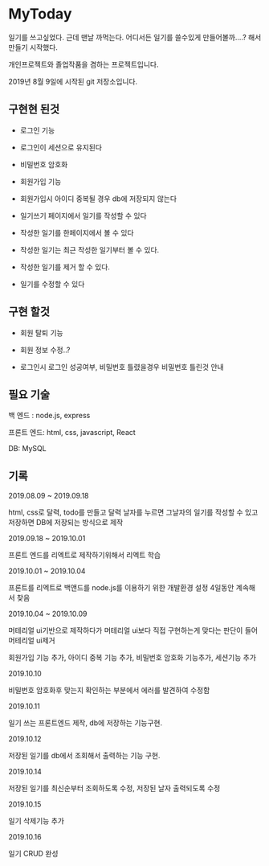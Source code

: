 
# MyToday


일기를 쓰고싶었다. 근데 맨날 까먹는다. 어디서든 일기를 쓸수있게 만들어볼까....? 해서 만들기 시작했다.

개인프로젝트와 졸업작품을 겸하는 프로젝트입니다.

2019년 8월 9일에 시작된 git 저장소입니다.


## 구현현 된것

- 로그인 기능 

- 로그인이 세션으로 유지된다

- 비밀번호 암호화

- 회원가입 기능

- 회원가입시 아이디 중복될 경우 db에 저장되지 않는다

- 일기쓰기 페이지에서 일기를 작성할 수 있다

- 작성한 일기를 한페이지에서 볼 수 있다

- 작성한 일기는 최근 작성한 일기부터 볼 수 있다.

- 작성한 일기를 제거 할 수 있다.

- 일기를 수정할 수 있다



## 구현 할것

+ 회원 탈퇴 기능

+ 회원 정보 수정..?

+ 로그인시 로그인 성공여부, 비밀번호 틀렸을경우 비밀번호 틀린것 안내



## 필요 기술

백 엔드 : node.js, express

프론트 엔드: html, css, javascript, React

DB: MySQL

## 기록

2019.08.09 ~ 2019.09.18

html, css로 달력, todo를 만들고 달력 날자를 누르면 그날자의 일기를 작성할 수 있고 저장하면 DB에 저장되는 방식으로 제작


2019.09.18 ~ 2019.10.01

프론트 엔드를 리엑트로 제작하기위해서 리엑트 학습


2019.10.01 ~ 2019.10.04

프론트를 리엑트로 백앤드를 node.js를 이용하기 위한 개발환경 설정 4일동안 계속해서 찾음


2019.10.04 ~ 2019.10.09

머테리얼 ui기반으로 제작하다가 머테리얼 ui보다 직접 구현하는게 맞다는 판단이 들어 머테리얼 ui제거

회원가입 기능 추가, 아이디 중복 기능 추가, 비밀번호 암호화 기능추가, 세션기능 추가


2019.10.10

비밀번호 암호화후 맞는지 확인하는 부분에서 에러를 발견하여 수정함

2019.10.11

일기 쓰는 프론트엔드 제작, db에 저장하는 기능구현.


2019.10.12

저장된 일기를 db에서 조회해서 출력하는 기능 구현.


2019.10.14

저장된 일기를 최신순부터 조회하도록 수정, 저장된 날자 출력되도록 수정


2019.10.15 

일기 삭제기능 추가

2019.10.16

일기 CRUD 완성
